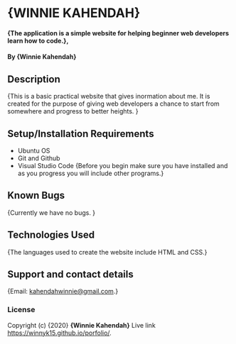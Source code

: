 # {WINNIE KAHENDAH}
#### {The application is a simple website for helping beginner web developers learn how to code.}, 
#### By **{Winnie Kahendah}**
## Description
{This is a basic practical website that gives inormation about me. It is created for the purpose of giving web developers a chance to start from somewhere and progress to better heights. }
## Setup/Installation Requirements
* Ubuntu OS
* Git and Github 
* Visual Studio Code
{Before you begin make sure you have installed and as you progress you will include other programs.}
## Known Bugs
{Currently we have no bugs. }
## Technologies Used
{The languages used to create the website include HTML and CSS.}
## Support and contact details
{Email: kahendahwinnie@gmail.com.}
### License
Copyright (c) {2020} **{Winnie Kahendah}** 
Live link  https://winnyk15.github.io/porfolio/.
